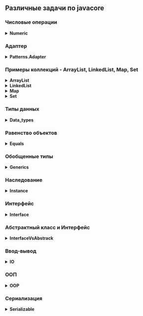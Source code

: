 ## __Различные задачи по javacore__

### Числовые операции

<details><summary><b>Numeric</b></summary>

</details>

### Адаптер

<details><summary><b>Patterns.Adapter</b></summary>

[Пример1](src/Adapter/task1)

[Пример2](src/Adapter/task2)

</details>

### Примеры коллекций - ArrayList, LinkedList, Map, Set

<details><summary><b>ArrayList</b></summary>

[Пример 1](src/Collection/ArrayList/InsertArrayListTime.java) - время добавления в ArrayList

</details>

<details><summary><b>LinkedList</b></summary>

[Пример 1](src/Collection/LinkedList/InserStartLinkedListTime.java) - разница по времени добавление в ArrayList и LinkedList

[Пример 2](src/Collection/LinkedList/InsertLinkedListTime.java) - время добавления в LinkedList

[Пример 3](src/Collection/LinkedList/LinkedListAdd.java) - добавление объектов String в LinkedList

[Пример 4](src/Collection/LinkedList/LinkedListAddFirstLast.java) - добавление объектов в LinkedList

[Пример 5](src/Collection/LinkedList/LinkedListCreate.java) - добавление объектов String в LinkedList (дубль)

[Пример 6](src/Collection/LinkedList/LinkedListToArray.java) - добавление объектов из LinkedList в Array

[Пример 7](src/Collection/LinkedList/LinkerListPeekFirstLast.java) - вывод первого и последнего элементов из LinkedList

[Пример 8](src/Collection/LinkedList/LinkerListPoolFirstLast.java) - удаление первого и последнего элементы из LinkedList

</details>

<details><summary><b>Map</b></summary>

[Пример 1](src/Collection/Map/HashMapAdd.java) - добавление в HashMap

</details>

<details><summary><b>Set</b></summary>

[Пример 1](src/Collection/Map/HashMapAdd.java) - добавление в HashSet

</details>

### Типы данных

<details><summary><b>Data_types</b></summary>

[Пример 1](src/Data_types/task1/BinarySearch.java) - Бинарный поиск.

[Пример 2](src/Data_types/task1/BubbleSort.java) - Пузырьковая сортировка.

[Пример 3](src/Data_types/task1/SearchArray.java) - Поиск максимума.

</details>

### Равенство объектов

<details><summary><b>Equals</b></summary>

[Пример 1](src/Equals/task1/exmpl1.java)

[Пример 2](src/Equals/task2/exmpl2.java)

</details>

### Обобщенные типы

<details><summary><b>Generics</b></summary>

[Пример 1](src/Generics/task1/exmpl1.java)

[Пример 2](src/Generics/task2/exmpl2.java)

</details>

### Наследование

<details><summary><b>Instance</b></summary>

[Пример 1](src/Instance/task1/inst1.java)

</details>

### Интерфейс

<details><summary><b>Interface</b></summary>

[Пример 1](src/Interface/task1)

</details>

### Абстрактный класс и Интерфейс

<details><summary><b>InterfaceVsAbstrack</b></summary>

[Пример 1](src/InterfaceVsAbstrack)

</details>

### Ввод-вывод

<details><summary><b>IO</b></summary>

[Пример 1](src/IO/FIS_FOS/SystemRedirectService.java) - FilePrintStream.

[Пример 2](src/IO/FIS_FOS/FIS.java) - FileInputStream.

[Пример 3](src/IO/FIS_FOS/FIS.java) - FileOutputStream.

[Пример 4](src/IO/FIS_FOS/FOSBuffer.java) - FileInputStream и FileOutputStream через буфер.

</details>

### ООП

<details><summary><b>OOP</b></summary>

[Пример 1](src/OOP/task1/oop1.java) - Абстракция, Инкапсуляция, Наследование, Полиморфизм.

[Пример 2](src/OOP/task2/oop2.java)

[Пример 3](src/OOP/task3/oop3.java)

[Пример 4](src/OOP/task4/oop4.java)

</details>

### Сериализация

<details><summary><b>Serializable</b></summary>

[Пример 1](src/Serializable/Task1) - Пример сериализации.

</details>